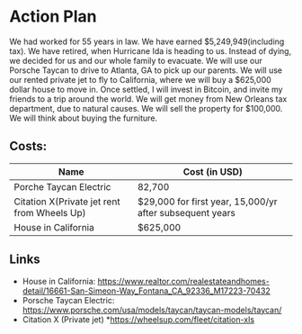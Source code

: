 


# Action Plan
We had worked for 55 years in law. We have earned $5,249,949(including tax). We have retired, when Hurricane Ida is heading to us. Instead of dying, we decided for us and our whole family to evacuate. We will use our Porsche Taycan to drive to Atlanta, GA to pick up our parents. We will use our rented private jet to fly to California, where we will buy a $625,000 dollar house to move in. Once settled, I will invest in Bitcoin, and invite my friends to a trip around the world. We will get money from New Orleans tax department, due to natural causes. We will sell the property for $100,000.  We will think about buying the furniture. 		

## Costs:
|Name|Cost (in USD)|
|--|--|
|Porche Taycan Electric|82,700|
|Citation X(Private jet rent from Wheels Up)|$29,000 for first year, 15,000/yr after subsequent years|
|House in California|$625,000|

## Links
* House in California: https://www.realtor.com/realestateandhomes-detail/16661-San-Simeon-Way_Fontana_CA_92336_M17223-70432
* Porsche Taycan Electric: https://www.porsche.com/usa/models/taycan/taycan-models/taycan/
* Citation X (Private jet)
*https://wheelsup.com/fleet/citation-xls
